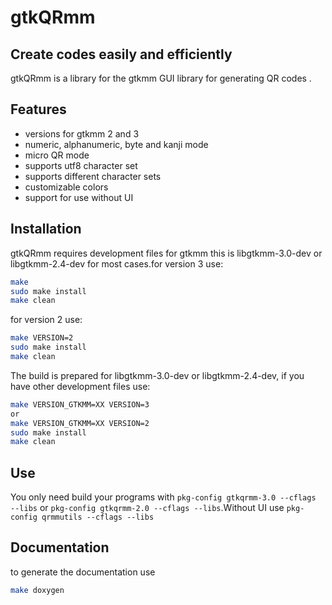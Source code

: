 # gtkQRmm
## Create codes easily and efficiently

gtkQRmm is a library for the gtkmm GUI library for generating QR codes .

## Features
- versions for gtkmm 2 and 3 
- numeric, alphanumeric, byte and kanji mode 
- micro QR mode
- supports utf8 character set 
- supports different character sets  
- customizable colors 
- support for use without UI 

## Installation

gtkQRmm requires development files for gtkmm this is libgtkmm-3.0-dev or libgtkmm-2.4-dev for most cases.for version 3 use: 

```sh
make
sudo make install
make clean
```

for version 2 use: 
```sh
make VERSION=2
sudo make install
make clean
```

The build is prepared for libgtkmm-3.0-dev or libgtkmm-2.4-dev, if you have other development files use:

```sh
make VERSION_GTKMM=XX VERSION=3
or
make VERSION_GTKMM=XX VERSION=2
sudo make install
make clean
```
## Use

You only need build your programs with `pkg-config gtkqrmm-3.0 --cflags  --libs` or `pkg-config gtkqrmm-2.0 --cflags --libs`.Without UI use `pkg-config qrmmutils --cflags --libs`

## Documentation 
to generate the documentation use 

```sh
make doxygen
```
